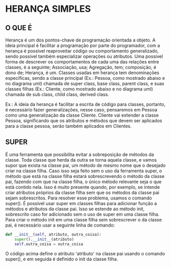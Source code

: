 # HERANÇA SIMPLES

## O QUE É

Herança é um dos pontos-chave de programação orientada a objeto. A ideia principal é facilitar a programação por parte do programador, com a herança é possível reaproveitar código ou comportamento generalizado, sendo possível também especializar operações ou atributos. Uma possível forma de descrever os comportamentos de cada uma das relações entre classes, é a seguinte; Associação, usa; Agregação, tem; composição, é dono de; Herança, é um. Classes usadas em herança tem denominações específicas, sendo a classe principal (Ex.: Pessoa, como mostrado abaixo e no diagrama uml) chamada de super class, base class, parent class, e suas classes filhas (Ex.: Cliente, como mostrado abaixo e no diagrama uml) chamada de sub class, child class, derived class.

Ex.: A ideia da herança é facilitar a escrita de código para classes, portanto, é necessário fazer generalizações, nesse caso, pensaremos em Pessoa como uma generalização da classe Cliente. Cliente vai extender a classe Pessoa, significando que os atributos e métodos que devem ser aplicados para a classe pessoa, serão também aplicados em Clientes.

## SUPER

É uma ferramenta que possibilita evitar a sobreposição de métodos da classe. Toda classe que herda da outra se torna aquela classe, e vamos supor que exista na classe pai, um método de mesmo nome que o desejado criar na classe filha. Caso isso seja feito sem o uso da ferramenta super, o método que está na classe filha estará sobrescrevendo o método da classe pai, fazendo com que na classe filha, o único método relevante seja o que está contido nela. Isso é muito presente quando, por exemplo, se intende criar atributos próprios da classe filha sem que os métodos da classe pai sejam sobrescritos. Para resolver esse problema, usamos o comando super(). É possível usar super em classes filhas para adicionar função a métodos e atributos da classe pai. Isso se estende ao método init, sobrescrito caso for adicionado sem o uso de super em uma classe filha. Para criar o método init em uma classe filha sem sobrescrever o da classe pai, é necessário usar a seguinte linha de comando:

~~~python
def __init__(self, atributo, outra_coisa):
    super().__init__(atributo)
    self.outra_coisa = outra_coisa
~~~

O código acima define o atributo 'atributo' na classe pai usando o comando super(), e em seguida é definido o init da classe filha.